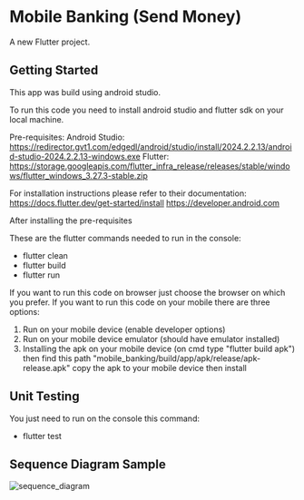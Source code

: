 # Mobile Banking (Send Money)

A new Flutter project.

## Getting Started

This app was build using android studio.

To run this code you need to install android studio and flutter sdk on your local machine.

Pre-requisites:
Android Studio: https://redirector.gvt1.com/edgedl/android/studio/install/2024.2.2.13/android-studio-2024.2.2.13-windows.exe
Flutter: https://storage.googleapis.com/flutter_infra_release/releases/stable/windows/flutter_windows_3.27.3-stable.zip

For installation instructions please refer to their documentation:
https://docs.flutter.dev/get-started/install
https://developer.android.com

After installing the pre-requisites

These are the flutter commands needed to run in the console:
- flutter clean
- flutter build
- flutter run

If you want to run this code on browser just choose the browser on which you prefer.
If you want to run this code on your mobile there are three options:

  1. Run on your mobile device (enable developer options)
  2. Run on your mobile device emulator (should have emulator installed)
  3. Installing the apk on your mobile device (on cmd type "flutter build apk") then find this path "mobile_banking/build/app/apk/release/apk-release.apk" 
     copy the apk to your mobile device then install

## Unit Testing

You just need to run on the console this command:
- flutter test

## Sequence Diagram Sample
![sequence_diagram](https://github.com/user-attachments/assets/63b9d8b7-9045-4e82-89b4-54fd86674f8c)



